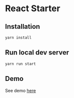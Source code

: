 # React Starter

## Installation

```
yarn install
```

## Run local dev server

```
yarn run start
```

## Demo

See demo [here](https://react-starter-demo.herokuapp.com/)

